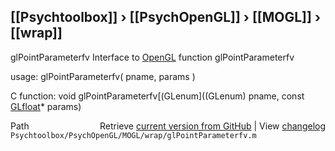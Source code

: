 ## [[Psychtoolbox]] &#8250; [[PsychOpenGL]] &#8250; [[MOGL]] &#8250; [[wrap]]

glPointParameterfv  Interface to [OpenGL](OpenGL) function glPointParameterfv  
  
usage:  glPointParameterfv( pname, params )  
  
C function:  void glPointParameterfv[(GLenum]((GLenum) pname, const [GLfloat](GLfloat)\* params)  




<div class="code_header" style="text-align:right;">
  <span style="float:left;">Path&nbsp;&nbsp;</span> <span class="counter">Retrieve <a href=
  "https://raw.github.com/Psychtoolbox-3/Psychtoolbox-3/beta/Psychtoolbox/PsychOpenGL/MOGL/wrap/glPointParameterfv.m">current version from GitHub</a> | View <a href=
  "https://github.com/Psychtoolbox-3/Psychtoolbox-3/commits/beta/Psychtoolbox/PsychOpenGL/MOGL/wrap/glPointParameterfv.m">changelog</a></span>
</div>
<div class="code">
  <code>Psychtoolbox/PsychOpenGL/MOGL/wrap/glPointParameterfv.m</code>
</div>

